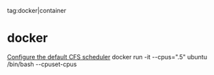 tag:docker|container
# docker
[Configure the default CFS scheduler](https://docs.docker.com/config/containers/resource_constraints/#configure-the-default-cfs-scheduler)
docker run -it --cpus=".5" ubuntu /bin/bash
--cpuset-cpus